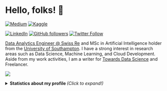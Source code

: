 # Hello, folks! :wave:

[![Medium](https://img.shields.io/badge/medium-%2312100E.svg?&style=for-the-badge&logo=medium&logoColor=white)](https://towardsdatascience.com/@pierpaoloippolito28)
[![Kaggle](https://img.shields.io/badge/kaggle-%2320BEFF.svg?&style=for-the-badge&logo=kaggle&logoColor=white)](https://www.kaggle.com/pierpaolo28)

[![LinkedIn][linkedin-shield]][linkedin-url]
[![GitHub followers](https://img.shields.io/github/followers/pierpaolo28.svg?style=social&label=Follow&maxAge=2592000)](https://github.com/pierpaolo28?tab=followers)
[![Twitter Follow](https://img.shields.io/twitter/follow/Pier_Paolo_28.svg?style=social)](https://twitter.com/Pier_Paolo_28)  


[Data Analytics Engineer @ Swiss Re](https://www.swissre.com/) and MSc in Artificial Intelligence holder from the [University of Southampton](https://www.southampton.ac.uk/). I have a strong interest in research areas such as Data Science, Machine Learning, and Cloud Development. Aside from my work activities, I am a writer for [Towards Data Science](https://towardsdatascience.com/@pierpaoloippolito28) and Freelancer.

![](https://github.com/pierpaolo28/pierpaolo28/blob/master/timeline.gif)

<details>
  <summary> <b> Statistics about my profile </b> <i> (Click to expand!)</i> </summary>
  
  [![Github Stats By pierpaolo28](https://github-readme-stats.vercel.app/api?username=pierpaolo28&hide=prs&show_icons=true&title_color=fff&icon_color=79ff97&text_color=9f9f9f&bg_color=151515)]()
  [![Github Langs By pierpaolo28](https://github-readme-stats.vercel.app/api/top-langs/?username=pierpaolo28&layout=compact&show_icons=true&title_color=fff&icon_color=79ff97&text_color=9f9f9f&bg_color=151515)]()
---

[linkedin-shield]: https://img.shields.io/badge/-LinkedIn-black.svg?style=flat-square&logo=linkedin&colorB=555
[linkedin-url]: https://www.linkedin.com/in/pierpaolo28/
